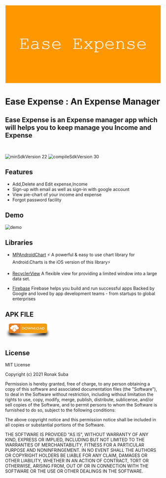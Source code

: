 <img alt="Icon" src="art/banner.png?raw=true" hspace="1" vspace="1">

# Ease Expense : An Expense Manager </br>

## Ease Expense is an Expense manager app which will helps you to keep manage you Income and Expense 

</br>

![minSdkVersion 22](https://img.shields.io/badge/minSdkVersion-22-red.svg?style=true)
![compileSdkVersion 30](https://img.shields.io/badge/compileSdkVersion-30-yellow.svg?style=true)

## Features

- Add,Delete and Edit expense,Income
- Sign-up with email as well as sign-in with google account
- View pie-chart of your income and expense
- Forgot password facility

## Demo

<img src="art/demo.gif" alt="demo" width="250" height="500">

## Libraries

- [MPAndroidChart](https://github.com/PhilJay/MPAndroidChart)
⚡ A powerful & easy to use chart library for Android.Charts is the iOS version of this library⚡

* [RecyclerView](http://developer.android.com/intl/pt-br/reference/android/support/v7/widget/RecyclerView.html)
A flexible view for providing a limited window into a large data set.

* [Firebase](https://github.com/firebase)
Firebase helps you build
and run successful apps
Backed by Google and loved by app development
teams - from startups to global enterprises

## APK FILE

<a href="https://drive.google.com/file/d/1gMYHbb5eRaFtxTXyEPA3v5trX2R54zqw/view?usp=sharing" download>
  <img src="art/download_btn.png" alt="download_btn" width="150" height="50">
</a>

## License

MIT License

Copyright (c) 2021 Ronak Suba

Permission is hereby granted, free of charge, to any person obtaining a copy
of this software and associated documentation files (the "Software"), to deal
in the Software without restriction, including without limitation the rights
to use, copy, modify, merge, publish, distribute, sublicense, and/or sell
copies of the Software, and to permit persons to whom the Software is
furnished to do so, subject to the following conditions:

The above copyright notice and this permission notice shall be included in all
copies or substantial portions of the Software.

THE SOFTWARE IS PROVIDED "AS IS", WITHOUT WARRANTY OF ANY KIND, EXPRESS OR
IMPLIED, INCLUDING BUT NOT LIMITED TO THE WARRANTIES OF MERCHANTABILITY,
FITNESS FOR A PARTICULAR PURPOSE AND NONINFRINGEMENT. IN NO EVENT SHALL THE
AUTHORS OR COPYRIGHT HOLDERS BE LIABLE FOR ANY CLAIM, DAMAGES OR OTHER
LIABILITY, WHETHER IN AN ACTION OF CONTRACT, TORT OR OTHERWISE, ARISING FROM,
OUT OF OR IN CONNECTION WITH THE SOFTWARE OR THE USE OR OTHER DEALINGS IN THE
SOFTWARE.
